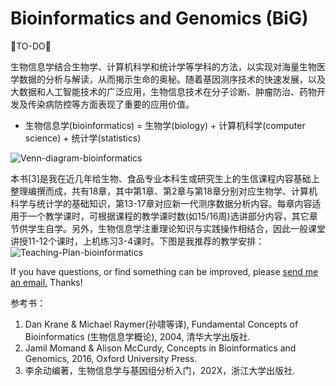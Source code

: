# Bioinformatics and Genomics (BiG)

🐘TO-DO🐘

生物信息学结合生物学、计算机科学和统计学等学科的方法，以实现对海量生物医学数据的分析与解读，从而揭示生命的奥秘。随着基因测序技术的快速发展，以及大数据和人工智能技术的广泛应用，生物信息技术在分子诊断、肿瘤防治、药物开发及传染病防控等方面表现了重要的应用价值。
* 生物信息学(bioinformatics) = 生物学(biology) + 计算机科学(computer science) + 统计学(statistics)

![Venn-diagram-bioinformatics](https://raw.githubusercontent.com/adong77/bigbook/master/imageBed/Venn-diagram-bioinformatics.png)

本书[3]是我在近几年给生物、食品专业本科生或研究生上的生信课程内容基础上整理编撰而成，共有18章，其中第1章、第2章与第18章分别对应生物学、计算机科学与统计学的基础知识，第13-17章对应新一代测序数据分析内容。每章内容适用于一个教学课时，可根据课程的教学课时数(如15/16周)选讲部分内容，其它章节供学生自学。另外，生物信息学注重理论知识与实践操作相结合，因此一般课堂讲授11-12个课时，上机练习3-4课时。下图是我推荐的教学安排：
![Teaching-Plan-bioinformatics](https://raw.githubusercontent.com/adong77/bigbook/master/imageBed/Teaching-plan-bioinformatics.png)

If you have questions, or find something can be improved, please <a href="mailto:youdng@hotmail.com">send me an email.</a> Thanks!

参考书：
1. Dan Krane & Michael Raymer(孙啸等译), Fundamental Concepts of Bioinformatics (生物信息学概论), 2004, 清华大学出版社.
2. Jamil Momand & Alison McCurdy, Concepts in Bioinformatics and Genomics, 2016, Oxford University Press.
3. 李余动编著，生物信息学与基因组分析入门，202X，浙江大学出版社.